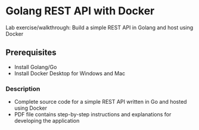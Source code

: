 # Golang REST API with Docker
Lab exercise/walkthrough: Build a simple REST API in Golang and host using Docker

## Prerequisites
* Install Golang/Go
* Install Docker Desktop for Windows and Mac

### Description
* Complete source code for a simple REST API written in Go and hosted using Docker
* PDF file contains step-by-step instructions and explanations for developing the application